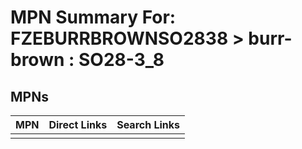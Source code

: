 



# MPN Summary For: FZEBURRBROWNSO2838 > burr-brown : SO28-3_8

## MPNs
  

|MPN|Direct Links|Search Links|
| :--- | :--- | :--- |
||||

